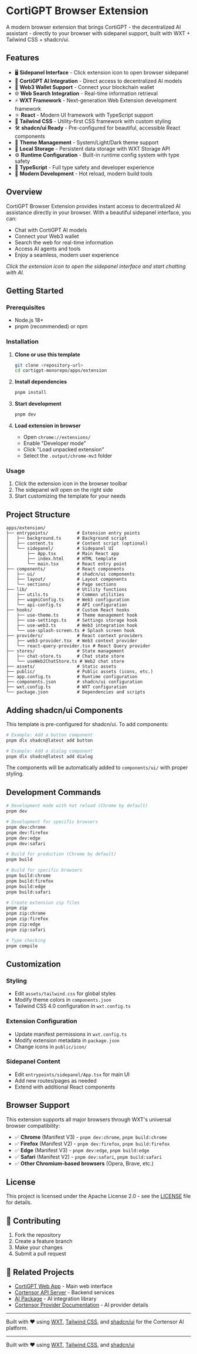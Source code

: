 # CortiGPT Browser Extension

A modern browser extension that brings CortiGPT - the decentralized AI assistant - directly to your browser with sidepanel support, built with WXT + Tailwind CSS + shadcn/ui.

## Features

- 🖥️ **Sidepanel Interface** - Click extension icon to open browser sidepanel
- 🤖 **CortiGPT AI Integration** - Direct access to decentralized AI models
- 🔌 **Web3 Wallet Support** - Connect your blockchain wallet
- 🌐 **Web Search Integration** - Real-time information retrieval
- ⚡ **WXT Framework** - Next-generation Web Extension development framework
- ⚛️ **React** - Modern UI framework with TypeScript support
- 🎨 **Tailwind CSS** - Utility-first CSS framework with custom styling
- 🛠️ **shadcn/ui Ready** - Pre-configured for beautiful, accessible React components
- 🌙 **Theme Management** - System/Light/Dark theme support
- 💾 **Local Storage** - Persistent data storage with WXT Storage API
- ⚙️ **Runtime Configuration** - Built-in runtime config system with type safety
- 🔧 **TypeScript** - Full type safety and developer experience
- 🎯 **Modern Development** - Hot reload, modern build tools

## Overview

CortiGPT Browser Extension provides instant access to decentralized AI assistance directly in your browser. With a beautiful sidepanel interface, you can:

- Chat with CortiGPT AI models
- Connect your Web3 wallet
- Search the web for real-time information
- Access AI agents and tools
- Enjoy a seamless, modern user experience

*Click the extension icon to open the sidepanel interface and start chatting with AI.*

## Getting Started

### Prerequisites

- Node.js 18+
- pnpm (recommended) or npm

### Installation

1. **Clone or use this template**
   ```bash
   git clone <repository-url>
   cd cortigpt-monorepo/apps/extension
   ```

2. **Install dependencies**
   ```bash
   pnpm install
   ```

3. **Start development**
   ```bash
   pnpm dev
   ```

4. **Load extension in browser**
   - Open `chrome://extensions/`
   - Enable "Developer mode"
   - Click "Load unpacked extension"
   - Select the `.output/chrome-mv3` folder

### Usage

1. Click the extension icon in the browser toolbar
2. The sidepanel will open on the right side
3. Start customizing the template for your needs

## Project Structure

```
apps/extension/
├── entrypoints/           # Extension entry points
│   ├── background.ts      # Background script
│   ├── content.ts         # Content script (optional)
│   └── sidepanel/         # Sidepanel UI
│       ├── App.tsx        # Main React app
│       ├── index.html     # HTML template
│       └── main.tsx       # React entry point
├── components/            # React components
│   ├── ui/                # shadcn/ui components
│   ├── layout/            # Layout components
│   └── sections/          # Page sections
├── lib/                   # Utility functions
│   ├── utils.ts           # Common utilities
│   ├── wagmiConfig.ts     # Web3 configuration
│   └── api-config.ts      # API configuration
├── hooks/                 # Custom React hooks
│   ├── use-theme.ts       # Theme management hook
│   ├── use-settings.ts    # Settings storage hook
│   ├── use-web3.ts        # Web3 integration hook
│   └── use-splash-screen.ts # Splash screen hook
├── providers/             # React context providers
│   ├── web3-provider.tsx  # Web3 context provider
│   └── react-query-provider.tsx # React Query provider
├── stores/                # State management
│   ├── chat-store.ts      # Chat state store
│   └── useWeb2ChatStore.ts # Web2 chat store
├── assets/                # Static assets
├── public/                # Public assets (icons, etc.)
├── app.config.ts          # Runtime configuration
├── components.json        # shadcn/ui configuration
├── wxt.config.ts          # WXT configuration
└── package.json           # Dependencies and scripts
```

## Adding shadcn/ui Components

This template is pre-configured for shadcn/ui. To add components:

```bash
# Example: Add a button component
pnpm dlx shadcn@latest add button

# Example: Add a dialog component
pnpm dlx shadcn@latest add dialog
```

The components will be automatically added to `components/ui/` with proper styling.

## Development Commands

```bash
# Development mode with hot reload (Chrome by default)
pnpm dev

# Development for specific browsers
pnpm dev:chrome
pnpm dev:firefox
pnpm dev:edge
pnpm dev:safari

# Build for production (Chrome by default)
pnpm build

# Build for specific browsers
pnpm build:chrome
pnpm build:firefox
pnpm build:edge
pnpm build:safari

# Create extension zip files
pnpm zip
pnpm zip:chrome
pnpm zip:firefox
pnpm zip:edge
pnpm zip:safari

# Type checking
pnpm compile
```

## Customization

### Styling

- Edit `assets/tailwind.css` for global styles
- Modify theme colors in `components.json`
- Tailwind CSS 4.0 configuration in `wxt.config.ts`

### Extension Configuration

- Update manifest permissions in `wxt.config.ts`
- Modify extension metadata in `package.json`
- Change icons in `public/icon/`

### Sidepanel Content

- Edit `entrypoints/sidepanel/App.tsx` for main UI
- Add new routes/pages as needed
- Extend with additional React components

## Browser Support

This extension supports all major browsers through WXT's universal browser compatibility:

- ✅ **Chrome** (Manifest V3) - `pnpm dev:chrome`, `pnpm build:chrome`
- ✅ **Firefox** (Manifest V2) - `pnpm dev:firefox`, `pnpm build:firefox`
- ✅ **Edge** (Manifest V3) - `pnpm dev:edge`, `pnpm build:edge`
- ✅ **Safari** (Manifest V2) - `pnpm dev:safari`, `pnpm build:safari`
- ✅ **Other Chromium-based browsers** (Opera, Brave, etc.)

## License

This project is licensed under the Apache License 2.0 - see the [LICENSE](LICENSE) file for details.

## 🤝 Contributing

1. Fork the repository
2. Create a feature branch
3. Make your changes
4. Submit a pull request

## 🔗 Related Projects

- [CortiGPT Web App](../../web/README.md) - Main web interface
- [Cortensor API Server](../../server/README.md) - Backend services
- [AI Package](../../../packages/ai/README.md) - AI integration library
- [Cortensor Provider Documentation](../../../readmeaboutCortensorOpenaiProvider.md) - AI provider details

---

Built with ❤️ using [WXT](https://wxt.dev), [Tailwind CSS](https://tailwindcss.com), and [shadcn/ui](https://ui.shadcn.com) for the Cortensor AI platform.



---

Built with ❤️ using [WXT](https://wxt.dev), [Tailwind CSS](https://tailwindcss.com), and [shadcn/ui](https://ui.shadcn.com)
